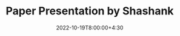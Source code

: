 ---
type: lecture
date: 2022-10-19T8:00:00+4:30
title: Paper Presentation by Shashank
tldr: "Paper Presentations."
thumbnail: /static_files/presentations/symex.png
---